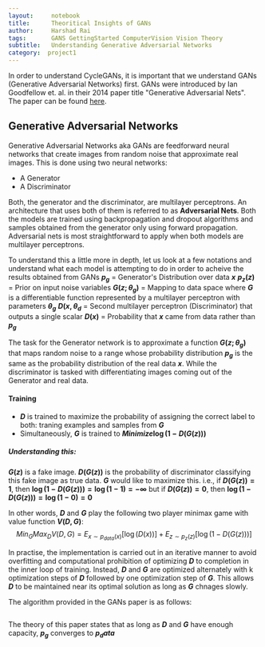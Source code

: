 ```yaml
---
layout:     notebook
title:      Theoritical Insights of GANs
author:     Harshad Rai
tags:       GANS GettingStarted ComputerVision Vision Theory
subtitle:   Understanding Generative Adversarial Networks
category:  project1
---
```


In order to understand CycleGANs, it is important that we understand GANs (Generative Adversarial Networks) first. GANs were introduced by Ian Goodfellow et. al. in their 2014 paper title "Generative Adversarial Nets". The paper can be found [here](https://arxiv.org/pdf/1406.2661.pdf).

## Generative Adversarial Networks
Generative Adversarial Networks aka GANs are feedforward neural networks that create images from random noise that approximate real images.
This is done using two neural networks:
* A Generator
* A Discriminator

Both, the generator and the discriminator, are multilayer perceptrons. An architecture that uses both of them is referred to as <b>Adversarial Nets</b>.
Both the models are trained using backpropagation and dropout algorithms and samples obtained from the generator only using forward propagation.
Adversarial nets is most straightforward to apply when both models are multilayer perceptrons.

To understand this a little more in depth, let us look at a few notations and understand what each model is attempting to do in order to acheive the results obtained from GANs
<b>$p_g$</b> = Generator's Distribution over data <b>$x$</b>
<b>$p_z(z)$</b> = Prior on input noise variables
<b>$G(z;\theta_g)$</b> = Mapping to data space where <b>$G$</b> is a differentiable function represented by a multilayer perceptron with parameters <b>$\theta_g$</b>
<b>$D(x,\theta_d$</b> = Second multilayer perceptron (Discriminator) that outputs a single scalar
<b>$D(x)$</b> = Probability that <b>$x$</b> came from data rather than <b>$p_g$</b>

The task for the Generator network is to approximate a function <b>$G(z;\theta_g)$</b> that maps random noise to a range whose probability distribution <b>$p_g$</b> is the same as the probability distribution of the real data <b>$x$</b>.
While the discriminator is tasked with differentiating images coming out of the Generator and real data.

#### Training
* <b>$D$</b> is trained to maximize the probability of assigning the correct label to both: traning examples and samples from <b>$G$</b>
* Simultaneously, <b>$G$</b> is trained to <b>$Minimize\log(1-D( G( z ) ) )$</b>
##### Understanding this:
<b>$G(z)$</b> is a fake image.
<b>$D(G(z))$</b> is the probability of discriminator classifying this fake image as true data.
<b>$G$</b> would like to maximize this.
i.e., if <b>$D(G(z)) = 1$</b>, then  <b>$\log(1-D( G( z ) ) )=\log(1-1)=-\infty$</b>
but if <b>$D(G(z)) = 0$</b>, then <b>$\log(1-D( G( z ) ) )=\log(1-0)=0$</b>

In other words, <b>$D$</b> and <b>$G$</b> play the following two player minimax game with value function <b>$V(D,G)$</b>:
$$Min_GMax_DV(D,G)=E_{x \sim p_{data}(x)}[\log(D(x))]+E_{z \sim p_z(z)}[\log(1-D( G( z ) ) )]$$

In practise, the implementation is carried out in an iterative manner to avoid overfitting and computational prohibition of optimizing <b>$D$</b> to completion in the inner loop of training. Instead, <b>$D$</b> and <b>$G$</b> are optimized alternately with k optimization steps of <b>$D$</b> followed by one optimization step of <b>$G$</b>. This allows <b>$D$</b> to be maintained near its optimal solution as long as <b>$G$</b> chnages slowly.

The algorithm provided in the GANs paper is as follows:

<img src="attachment:image.png" height="0.0005">

The theory of this paper states that as long as <b>$D$</b> and <b>$G$</b> have enough capacity, <b>$p_g$</b> converges to <b>$p_data$</b>
